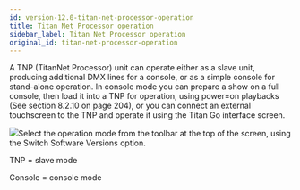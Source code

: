 ```yaml
---
id: version-12.0-titan-net-processor-operation
title: Titan Net Processor operation
sidebar_label: Titan Net Processor operation
original_id: titan-net-processor-operation
---
```


A TNP (TitanNet Processor) unit can operate either as a slave unit,
producing additional DMX lines for a console, or as a simple console for
stand-alone operation. In console mode you can prepare a show on a full
console, then load it into a TNP for operation, using power=on playbacks
(See section 8.2.10 on page 204), or you can connect an external
touchscreen to the TNP and operate it using the Titan Go interface
screen.

![](/docs/images/image47.jpeg)Select the operation mode from the toolbar
at the top of the screen, using the Switch Software Versions option.

TNP = slave mode

Console = console mode


